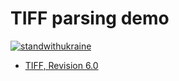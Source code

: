 TIFF parsing demo
==

[![standwithukraine](https://user-images.githubusercontent.com/196601/163244346-3b4dd055-5167-4839-a2a1-cca7714d1ff6.svg)](https://ukrainewar.carrd.co/)


- [TIFF, Revision 6.0](TIFF6.pdf)
